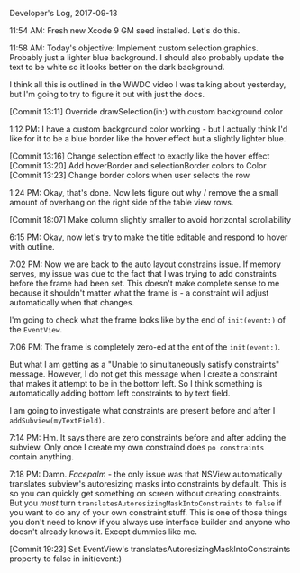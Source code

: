 Developer's Log, 2017-09-13

11:54 AM: Fresh new Xcode 9 GM seed installed. Let's do this.

11:58 AM: Today's objective: Implement custom selection graphics. Probably just a lighter blue background. I should also probably update the text to be white so it looks better on the dark background.

I think all this is outlined in the WWDC video I was talking about yesterday, but I'm going to try to figure it out with just the docs.

[Commit 13:11]    Override drawSelection(in:) with custom background color

1:12 PM: I have a custom background color working - but I actually think I'd like for it to be a blue border like the hover effect but a slightly lighter blue.

[Commit 13:16]    Change selection effect to exactly like the hover effect
[Commit 13:20]    Add hoverBorder and selectionBorder colors to Color
[Commit 13:23]    Change border colors when user selects the row

1:24 PM: Okay, that's done. Now lets figure out why / remove the a small amount of overhang on the right side of the table view rows.

[Commit 18:07]    Make column slightly smaller to avoid horizontal scrollability

6:15 PM: Okay, now let's try to make the title editable and respond to hover with outline.

7:02 PM: Now we are back to the auto layout constrains issue. If memory serves, my issue was due to the fact that I was trying to add constraints before the frame had been set. This doesn't make complete sense to me because it shouldn't matter what the frame is - a constraint will adjust automatically when that changes.

I'm going to check what the frame looks like by the end of  `init(event:)` of the  `EventView`.

7:06 PM: The frame is completely zero-ed at the ent of the `init(event:)`.

But what I am getting as a "Unable to simultaneously satisfy constraints" message. However, I do not get this message when I create a constraint that makes it attempt to be in the bottom left. So I think something is automatically adding bottom left constraints to by text field.

I am going to investigate what constraints are present before and after I `addSubview(myTextField)`.

7:14 PM: Hm. It says there are zero constraints before and after adding the subview. Only once I create my own constraind does `po constraints` contain anything.

7:18 PM: Damn. *Facepalm* - the only issue was that NSView automatically translates subview's autoresizing masks into constraints by default. This is so you can quickly get something on screen without creating constraints. But you *must* turn `translatesAutoresizingMaskIntoConstraints` to `false` if you want to do any of your own constraint stuff. This is one of those things you don't need to know if you always use interface builder and anyone who doesn't already knows it. Except dummies like me.

[Commit 19:23]    Set EventView's translatesAutoresizingMaskIntoConstraints property to false in init(event:)
